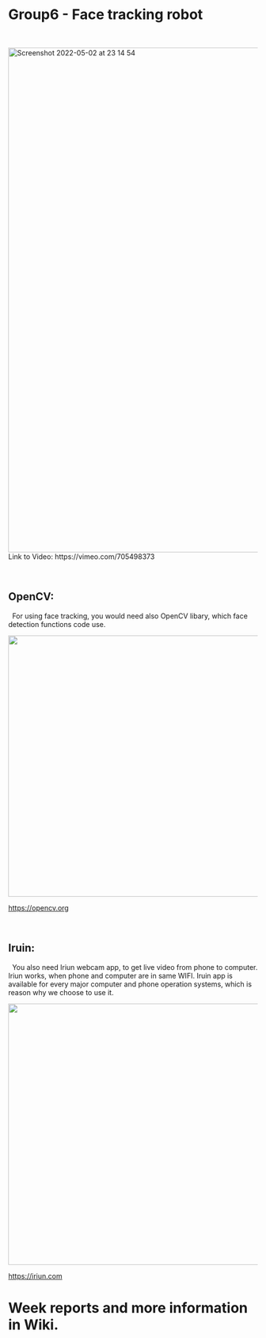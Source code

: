 # Group6 - Face tracking robot

&nbsp;
&nbsp;

<img width="1020" alt="Screenshot 2022-05-02 at 23 14 54" src="https://user-images.githubusercontent.com/73113013/166319279-e283be08-557f-4c3e-ab81-26b94cf9164a.png">
Link to Video: https://vimeo.com/705498373

&nbsp;

## OpenCV:
&nbsp;
For using face tracking, you would need also OpenCV libary, which face detection functions code use. 

<img src="https://miro.medium.com/max/1024/1*wFcEuz4CtvdgJUW-mkKvZg.jpeg" width="528" />

https://opencv.org

&nbsp;

## Iruin:
&nbsp;
You also need Iriun webcam app, to get live video from phone to computer. Iriun works, when phone and computer are in same WIFI. Iruin app is available for every major computer and phone operation systems, which is reason why we choose to use it.

<img src="https://1758658189.rsc.cdn77.org/assets/images/webcam.png" width="528" />

https://iriun.com

# Week reports and more information in Wiki.




